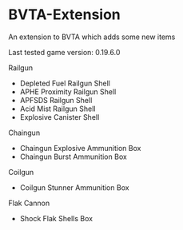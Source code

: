 # BVTA-Extension
An extension to BVTA which adds some new items

Last tested game version: 0.19.6.0

Railgun
  - Depleted Fuel Railgun Shell
  - APHE Proximity Railgun Shell
  - APFSDS Railgun Shell
  - Acid Mist Railgun Shell
  - Explosive Canister Shell

Chaingun
  - Chaingun Explosive Ammunition Box
  - Chaingun Burst Ammunition Box

Coilgun
  - Coilgun Stunner Ammunition Box

Flak Cannon
  - Shock Flak Shells Box